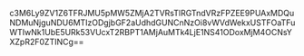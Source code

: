 c3M6Ly9ZV1Z6TFRJMU5pMW5ZMjA2TVRsTlRGTndVRzFPZEE9PUAxMDQuNDMuNjguNDU6MTIzODgjbGF2aUdhdGUNCnNzOi8vWVdWekxUSTFOaTFuWTIwNk1UbE5URk53VUcxT2RBPT1AMjAuMTk4LjE1NS41ODoxMjM4OCNsYXZpR2F0ZTINCg==
